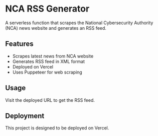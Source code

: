# NCA RSS Generator

A serverless function that scrapes the National Cybersecurity Authority (NCA) news website and generates an RSS feed.

## Features

- Scrapes latest news from NCA website
- Generates RSS feed in XML format
- Deployed on Vercel
- Uses Puppeteer for web scraping

## Usage

Visit the deployed URL to get the RSS feed.

## Deployment

This project is designed to be deployed on Vercel.
